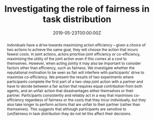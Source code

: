 ---
title: Investigating the role of fairness in task distribution

event: Dubrovnik Conference on Cognitive Science (DuCog)
event_url: http://www.cecog.eu/ducog/

location: Dubrovnik, Croatia

summary: Poster presented at the Dubrovnik Conference on Cognitive Science (DuCog), May 23-25 2019
abstract: "Individuals have a drive towards maximising action efficiency – given a choice of two actions to achieve the same goal, they will choose the action that incurs fewest costs. In joint actions, actors prioritise joint efficiency or co-efficiency, maximising the utility of the joint action even if this comes at a cost to themselves. However, when acting jointly it may also be important to consider factors other than efficiency, such as fairness. We investigate whether the reputational motivation to be seen as fair will interfere with participants' drive to maximise co-efficiency. We present the results of two experiments where participants complete the first part of a two-step joint action with a partner and have to decide between a fair action that requires equal contribution from both agents, and an unfair action that disadvantages either themselves or their partner. Participants consistently and reliably act in a way that maximises co-efficiency regardless of fairness or the costs that they incur individually, but they also take longer to perform actions that are unfair to their partner (rather than themselves). This suggests that although participants are sensitive to (un)fairness in task distribution they do not let this affect their decisions."

# Talk start and end times.
#   End time can optionally be hidden by prefixing the line with `#`.
date: "2019-05-23T00:00:00Z"
#date_end: "2030-06-01T15:00:00Z"
all_day: false

# Schedule page publish date (NOT talk date).
publishDate: "2017-01-01T00:00:00Z"

authors: []
tags: 
- Poster

# Is this a featured talk? (true/false)
featured: true

url_pdf: "uploads/posters/StrachanTorokSebanz_ICPS2019_Poster.pdf"
links:
- name: Program
  url: http://www.cecog.eu/ducog/page_ducog_new.php

---